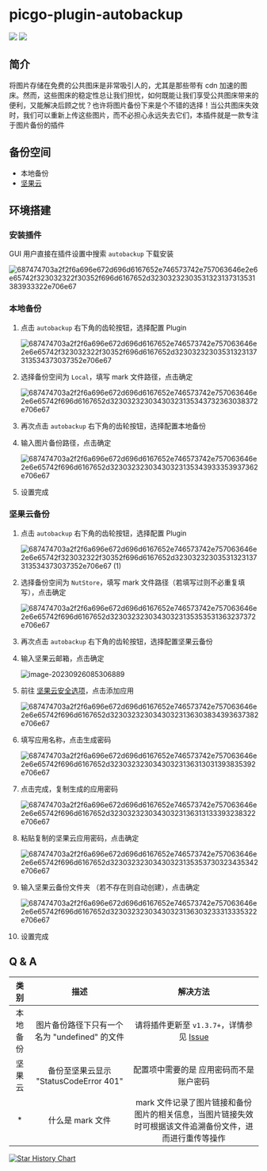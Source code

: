 # picgo-plugin-autobackup

![](https://img.shields.io/badge/release-v1.4.17-green) ![](https://img.shields.io/badge/License-MIT-blue)

## 简介

将图片存储在免费的公共图床是非常吸引人的，尤其是那些带有 cdn 加速的图床。然而，这些图床的稳定性总让我们担忧，如何既能让我们享受公共图床带来的便利，又能解决后顾之忧？也许将图片备份下来是个不错的选择！当公共图床失效时，我们可以重新上传这些图片，而不必担心永远失去它们，本插件就是一款专注于图片备份的插件

## 备份空间

- 本地备份
- [坚果云](https://www.jianguoyun.com/#/)

## 环境搭建

### 安装插件

GUI 用户直接在插件设置中搜索 `autobackup` 下载安装

![687474703a2f2f6a696e672d696d6167652e746573742e757063646e2e6e65742f323032322f30352f696d6167652d32303232303531323137313531383933322e706e67](https://image.krins.cloud/687474703a2f2f6a696e672d696d6167652e746573742e757063646e2e6e65742f323032322f30352f696d6167652d32303232303531323137313531383933322e706e67.png)

### 本地备份

1. 点击 `autobackup` 右下角的齿轮按钮，选择配置 Plugin

   ![687474703a2f2f6a696e672d696d6167652e746573742e757063646e2e6e65742f323032322f30352f696d6167652d32303232303531323137313534373037352e706e67](https://image.krins.cloud/687474703a2f2f6a696e672d696d6167652e746573742e757063646e2e6e65742f323032322f30352f696d6167652d32303232303531323137313534373037352e706e67.png)

3. 选择备份空间为 `Local`，填写 mark 文件路径，点击确定

   ![687474703a2f2f6a696e672d696d6167652e746573742e757063646e2e6e65742f696d6167652d32303232303430323135343732363038372e706e67](https://image.krins.cloud/687474703a2f2f6a696e672d696d6167652e746573742e757063646e2e6e65742f696d6167652d32303232303430323135343732363038372e706e67.png)

3. 再次点击 `autobackup` 右下角的齿轮按钮，选择配置本地备份

4. 输入图片备份路径，点击确定

   ![687474703a2f2f6a696e672d696d6167652e746573742e757063646e2e6e65742f696d6167652d32303232303430323135343933353937362e706e67](https://image.krins.cloud/687474703a2f2f6a696e672d696d6167652e746573742e757063646e2e6e65742f696d6167652d32303232303430323135343933353937362e706e67.png)

5. 设置完成

### 坚果云备份

1. 点击 `autobackup` 右下角的齿轮按钮，选择配置 Plugin

   ![687474703a2f2f6a696e672d696d6167652e746573742e757063646e2e6e65742f323032322f30352f696d6167652d32303232303531323137313534373037352e706e67 (1)](https://image.krins.cloud/687474703a2f2f6a696e672d696d6167652e746573742e757063646e2e6e65742f323032322f30352f696d6167652d32303232303531323137313534373037352e706e67%20(1).png)

3. 选择备份空间为 `NutStore`，填写 mark 文件路径（若填写过则不必重复填写），点击确定

   ![687474703a2f2f6a696e672d696d6167652e746573742e757063646e2e6e65742f696d6167652d32303232303430323135353531363237372e706e67](https://image.krins.cloud/687474703a2f2f6a696e672d696d6167652e746573742e757063646e2e6e65742f696d6167652d32303232303430323135353531363237372e706e67.png)

4. 再次点击 `autobackup` 右下角的齿轮按钮，选择配置坚果云备份

5. 输入坚果云邮箱，点击确定

   ![image-20230926085306889](https://image.krins.cloud/image-20230926085306889.png)

6. 前往 [坚果云安全选项](https://www.jianguoyun.com/#/safety)，点击添加应用

   ![687474703a2f2f6a696e672d696d6167652e746573742e757063646e2e6e65742f696d6167652d32303232303430323136303834393637382e706e67](https://image.krins.cloud/687474703a2f2f6a696e672d696d6167652e746573742e757063646e2e6e65742f696d6167652d32303232303430323136303834393637382e706e67.png)

6. 填写应用名称，点击生成密码

   ![687474703a2f2f6a696e672d696d6167652e746573742e757063646e2e6e65742f696d6167652d32303232303430323136313031393835392e706e67](https://image.krins.cloud/687474703a2f2f6a696e672d696d6167652e746573742e757063646e2e6e65742f696d6167652d32303232303430323136313031393835392e706e67.png)

6. 点击完成，复制生成的应用密码

   ![687474703a2f2f6a696e672d696d6167652e746573742e757063646e2e6e65742f696d6167652d32303232303430323136313133393238322e706e67](https://image.krins.cloud/687474703a2f2f6a696e672d696d6167652e746573742e757063646e2e6e65742f696d6167652d32303232303430323136313133393238322e706e67.png)

6. 粘贴复制的坚果云应用密码，点击确定

   ![687474703a2f2f6a696e672d696d6167652e746573742e757063646e2e6e65742f696d6167652d32303232303430323135353730323435342e706e67](https://image.krins.cloud/687474703a2f2f6a696e672d696d6167652e746573742e757063646e2e6e65742f696d6167652d32303232303430323135353730323435342e706e67.png)

7. 输入坚果云备份文件夹 （若不存在则自动创建），点击确定

   ![687474703a2f2f6a696e672d696d6167652e746573742e757063646e2e6e65742f696d6167652d32303232303430323136303233313335322e706e67](https://image.krins.cloud/687474703a2f2f6a696e672d696d6167652e746573742e757063646e2e6e65742f696d6167652d32303232303430323136303233313335322e706e67.png)

8. 设置完成


## Q & A

|   类别   |                     描述                      |                           解决方法                           |
| :------: | :-------------------------------------------: | :----------------------------------------------------------: |
| 本地备份 | 图片备份路径下只有一个名为 "undefined" 的文件 | 请将插件更新至 `v1.3.7+`，详情参见 [Issue](https://github.com/Redns/picgo-plugin-autobackup/issues/1) |
|  坚果云  |    备份至坚果云显示 "StatusCodeError 401"     |           配置项中需要的是 应用密码而不是账户密码            |
|    *     |               什么是 mark 文件                | mark 文件记录了图片链接和备份图片的相关信息，当图片链接失效时可根据该文件追溯备份文件，进而进行重传等操作 |




[![Star History Chart](https://api.star-history.com/svg?repos=Redns/picgo-plugin-autobackup&type=Date)](https://star-history.com/#Redns/picgo-plugin-autobackup&Date)
